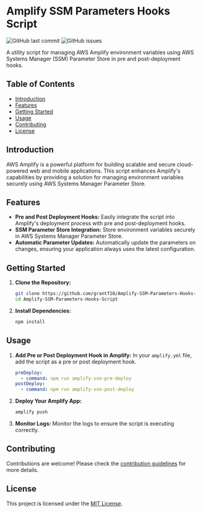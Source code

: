 # Amplify SSM Parameters Hooks Script

![GitHub last commit](https://img.shields.io/github/last-commit/grantf28/Amplify-SSM-Parameters-Hooks-Script)
![GitHub issues](https://img.shields.io/github/forks/grantf28/Amplify-SSM-Parameters-Hooks-Script)

A utility script for managing AWS Amplify environment variables using AWS Systems Manager (SSM) Parameter Store in pre and post-deployment hooks.

## Table of Contents
- [Introduction](#introduction)
- [Features](#features)
- [Getting Started](#getting-started)
- [Usage](#usage)
- [Contributing](#contributing)
- [License](#license)

## Introduction

AWS Amplify is a powerful platform for building scalable and secure cloud-powered web and mobile applications. This script enhances Amplify's capabilities by providing a solution for managing environment variables securely using AWS Systems Manager Parameter Store.

## Features

- **Pre and Post Deployment Hooks:** Easily integrate the script into Amplify's deployment process with pre and post-deployment hooks.
- **SSM Parameter Store Integration:** Store environment variables securely in AWS Systems Manager Parameter Store.
- **Automatic Parameter Updates:** Automatically update the parameters on changes, ensuring your application always uses the latest configuration.

## Getting Started

1. **Clone the Repository:**
    ```bash
    git clone https://github.com/grantf28/Amplify-SSM-Parameters-Hooks-Script.git
    cd Amplify-SSM-Parameters-Hooks-Script
    ```

2. **Install Dependencies:**
    ```bash
    npm install
    ```

## Usage

1. **Add Pre or Post Deployment Hook in Amplify:**
    In your `amplify.yml` file, add the script as a pre or post deployment hook.

    ```yaml
    preDeploy:
      - command: npm run amplify-ssm-pre-deploy
    postDeploy:
      - command: npm run amplify-ssm-post-deploy
    ```

2. **Deploy Your Amplify App:**
    ```bash
    amplify push
    ```

3. **Monitor Logs:**
    Monitor the logs to ensure the script is executing correctly.

## Contributing

Contributions are welcome! Please check the [contribution guidelines](CONTRIBUTING.md) for more details.

## License

This project is licensed under the [MIT License](LICENSE).
